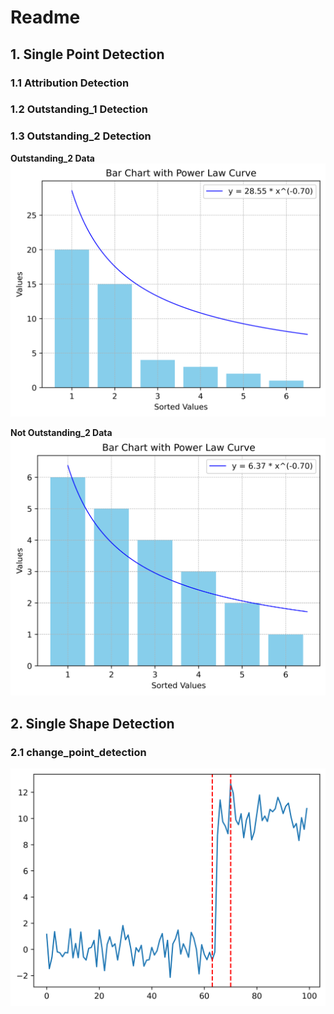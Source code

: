 # Readme

## 1. Single Point Detection
### 1.1 Attribution Detection
### 1.2 Outstanding_1 Detection
### 1.3 Outstanding_2 Detection
**Outstanding_2 Data**
![Outstanding_2 Detection](outstanding_2_plot.png)

**Not Outstanding_2 Data**
![Not Outstanding_2 Detection](not_outstanding_2_plot.png)

## 2. Single Shape Detection
### 2.1 change_point_detection
![Change Point Detection](change_point_detection.png)

